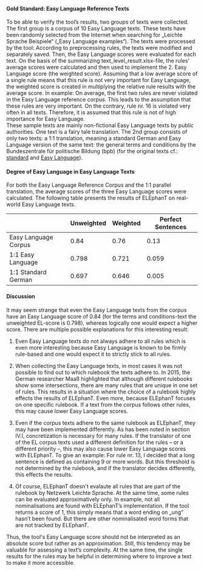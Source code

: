 #### Gold Standard: Easy Language Reference Texts
To be able to verify the tool’s results, two groups of texts were collected. The first group is a corpus of 10 Easy Language texts. These texts have been randomly selected from the Internet when
searching for „Leichte Sprache Beispiele“ („Easy Language examples“). The texts were processed
by the tool: According to preprocessing rules, the texts were modified and separately saved. Then,
the Easy Language scores were evaluated for each text.
On the basis of the summarizing text_level_result.xlsx-file, the rules’ average scores were
calculated and then used to implement the 2. Easy Language score (the weighted score). Assuming
that a low average score of a single rule means that this rule is not very important for Easy
Language, the weighted score is created in multiplying the relative rule results with the average
score. In example: On average, the first two rules are never violated in the Easy Language reference
corpus. This leads to the assumption that these rules are very important. On the contrary, rule nr. 16 is violated very often in all texts. Therefore, it is assumed that this rule is not of high importance for Easy Language. \
These sample texts are mainly non-fictional Easy Language texts by public authorities. One
text is a fairy tale translation. The 2nd group consists of only two texts: a 1:1 translation, meaning a standard German and Easy Language version of the same text: the general terms and conditions by the Bundeszentrale für politische Bildung (bpb) (for the original texts cf.: [standard]("https://www.bpb.de/shop/186122/allgemeine-geschaeftsbedingungen-mit-gesetzlichen-informationen/") and [Easy Language]("https://www.bpb.de/shop/201038/allgemeine-geschaefts-bedingungen-der-bpb-in-leicht-verstaendlicher-sprache/")).

#### Degree of Easy Language in Easy Language Texts
For both the Easy Language Reference Corpus and the 1:1 parallel translation, the average scores of
the three Easy Language scores were calculated. The following table presents the results of
ELEphanT on real-world Easy Language texts.

|     | Unweighted | Weighted | Perfect Sentences |
| ---- | ----| -----| -----|
| Easy Language Corpus | 0.84 | 0.76 | 0.13 |
| 1:1 Easy Language | 0.798 | 0.721 | 0.059 |
| 1:1 Standard German | 0.697 | 0.646 | 0.005 |

#### Discussion
It may seem strange that even the Easy Language texts from the corpus have an Easy Language
score of 0.84 (for the terms and conditions-text the unweighted EL-score is 0.798), whereas
logically one would expect a higher score. There are multiple possible explanations for this
interesting result:

1. Even Easy Language texts do not always adhere to all rules which is even more interesting because Easy Language is known to be firmly rule-based and one would expect it to strictly stick to all rules.

2. When collecting the Easy Language texts, in most cases it was not possible to find out to which rulebook the texts adhere to. In 2015, the German researcher Maaß highlighted that although different rulebooks show some intersections, there are many rules that are unique in one set of rules. This results in a situation where the choice of a rulebook highly effects the results of ELEphanT. Even more, because ELEphanT focuses on one specific rulebook. If a text from the corpus follows other rules, this may cause lower Easy Language scores.

3. Even if the corpus texts adhere to the same rulebook as ELEphanT, they may have been implemented differently. As has been noted in section IV.I, concretization is necessary for many rules. If the translator of one of the EL corpus texts used a different definition for the rules – or a different priority –, this may also cause lower Easy Language scores with ELEphanT. To give an example: For rule nr. 13, I decided that a long sentence is defined as containing 9 or more words. But this threshold is not determined by the rulebook, and if the translator decides differently, this effects the results.

4. Of course, ELEphanT doesn't evalaute all rules that are part of the rulebook by Netzwerk Leichte Sprache. At the same time, some rules can be evaluated approximatively only. In example, not all nominalisations are found with ELEphanT’s implementation. If the tool returns a score of 1, this simply means that a word ending on „ung“ hasn’t been found. But there are other nominalisated word forms that are not tracked by ELEphanT.

Thus, the tool's Easy Language score should not be interpreted as an absolute score but
rather as an approximation. Still, this tendency may be valuable for assessing a text’s complexity. At the same time, the single results for the rules may be helpful in determining where to improve a text to make it more accessible.
